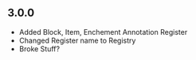 
## 3.0.0
<ul>
<li>Added Block, Item, Enchement Annotation Register</li>
<li>Changed Register name to Registry</li>
<li>Broke Stuff?</li>
</ul>
